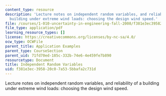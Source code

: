 ```yaml
---
content_type: resource
description: 'Lecture notes on independent random variables, and reliability of a
  building under extreme wind loads: choosing the design wind speed.'
file: /courses/1-010-uncertainty-in-engineering-fall-2008/f381e3ec395820c07a535bbafa2c731d_app_10.pdf
file_type: application/pdf
learning_resource_types: []
license: https://creativecommons.org/licenses/by-nc-sa/4.0/
ocw_type: OCWFile
parent_title: Application Examples
parent_type: CourseSection
parent_uid: 71fd70ed-185c-332b-74e6-4e459fe7b890
resourcetype: Document
title: Independent Random Variables
uid: f381e3ec-3958-20c0-7a53-5bbafa2c731d
---
```

Lecture notes on independent random variables, and reliability of a building under extreme wind loads: choosing the design wind speed.